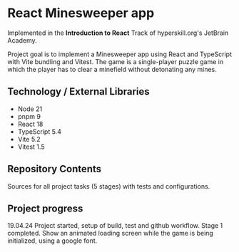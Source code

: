 # React Minesweeper app

Implemented in the <b>Introduction to React</b> Track of hyperskill.org's JetBrain Academy.<br>

Project goal is to implement a Minesweeper app using React and TypeScript with Vite bundling and Vitest. 
The game is a single-player puzzle game in which the player has to clear a minefield without detonating any mines.

## Technology / External Libraries

- Node 21
- pnpm 9
- React 18
- TypeScript 5.4
- Vite 5.2
- Vitest 1.5

## Repository Contents

Sources for all project tasks (5 stages) with tests and configurations.

## Project progress

[//]: # (Project was completed on 29.10.23)

19.04.24 Project started, setup of build, test and github workflow. Stage 1 completed. 
Show an animated loading screen while the game is being initialized, using a google font.
